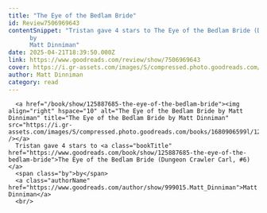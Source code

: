 ```yaml
---
title: "The Eye of the Bedlam Bride"
id: Review7506969643
contentSnippet: "Tristan gave 4 stars to The Eye of the Bedlam Bride (Dungeon Crawler Carl, #6)
      by
      Matt Dinniman"
date: 2025-04-21T18:39:50.000Z
link: https://www.goodreads.com/review/show/7506969643
cover: https://i.gr-assets.com/images/S/compressed.photo.goodreads.com/books/1680906599l/125887685._MY75_.jpg
author: Matt Dinniman
category: read
---
```


      
      <a href="/book/show/125887685-the-eye-of-the-bedlam-bride"><img align="right" hspace="10" alt="The Eye of the Bedlam Bride by Matt Dinniman" title="The Eye of the Bedlam Bride by Matt Dinniman" src="https://i.gr-assets.com/images/S/compressed.photo.goodreads.com/books/1680906599l/125887685._SY75_.jpg" /></a>
      Tristan gave 4 stars to <a class="bookTitle" href="https://www.goodreads.com/book/show/125887685-the-eye-of-the-bedlam-bride">The Eye of the Bedlam Bride (Dungeon Crawler Carl, #6)</a>
      <span class="by">by</span>
      <a class="authorName" href="https://www.goodreads.com/author/show/999015.Matt_Dinniman">Matt Dinniman</a>
      <br/>